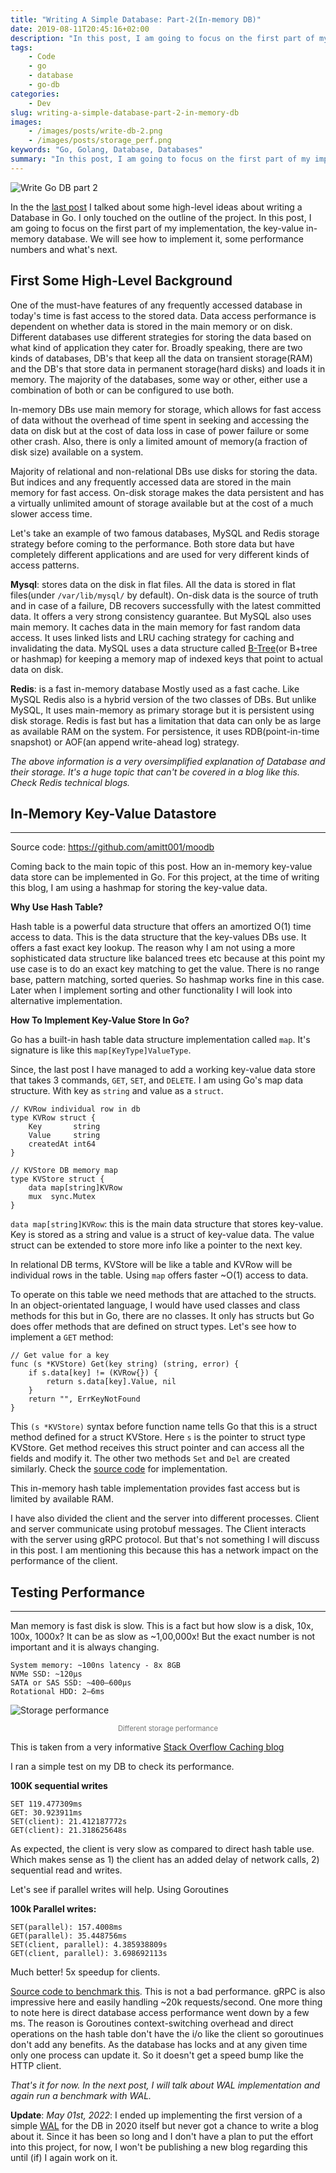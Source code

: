 ```yaml
---
title: "Writing A Simple Database: Part-2(In-memory DB)"
date: 2019-08-11T20:45:16+02:00
description: "In this post, I am going to focus on the first part of my implementation, the key-value in-memory database. We will see how to implement it, some performance numbers and what's next."
tags:
    - Code
    - go
    - database
    - go-db
categories:
    - Dev
slug: writing-a-simple-database-part-2-in-memory-db
images:
    - /images/posts/write-db-2.png
    - /images/posts/storage_perf.png
keywords: "Go, Golang, Database, Databases"
summary: "In this post, I am going to focus on the first part of my implementation, the key-value in-memory database. We will see how to implement it, some performance numbers and what's next."
---
```


![Write Go DB part 2](/images/posts/write-db-2.png)

In the the [last post](/writing-a-simple-database-part-1/) I talked about some high-level ideas about writing a Database in Go. I only touched on the outline of the project. In this post, I am going to focus on the first part of my implementation, the key-value in-memory database. We will see how to implement it, some performance numbers and what's next.

## First Some High-Level Background

One of the must-have features of any frequently accessed database in today's time is fast access to the stored data. Data access performance is dependent on whether data is stored in the main memory or on disk. Different databases use different strategies for storing the data based on what kind of application they cater for. Broadly speaking, there are two kinds of databases, DB's that keep all the data on transient storage(RAM) and the DB's that store data in permanent storage(hard disks) and loads it in memory. The majority of the databases, some way or other, either use a combination of both or can be configured to use both.

In-memory DBs use main memory for storage, which allows for fast access of data without the overhead of time spent in seeking and accessing the data on disk but at the cost of data loss in case of power failure or some other crash.  Also, there is only a limited amount of memory(a fraction of disk size) available on a system.

Majority of relational and non-relational DBs use disks for storing the data. But indices and any frequently accessed data are stored in the main memory for fast access. On-disk storage makes the data persistent and has a virtually unlimited amount of storage available but at the cost of a much slower access time.

Let's take an example of two famous databases, MySQL and Redis storage strategy before coming to the performance. Both store data but have completely different applications and are used for very different kinds of access patterns.

**Mysql**: stores data on the disk in flat files. All the data is stored in flat files(under `/var/lib/mysql/` by default). On-disk data is the source of truth and in case of a failure, DB recovers successfully with the latest committed data. It offers a very strong consistency guarantee. But MySQL also uses main memory. It caches data in the main memory for fast random data access. It uses linked lists and LRU caching strategy for caching and invalidating the data. MySQL uses a data structure called [B-Tree](https://en.wikipedia.org/wiki/B-tree)(or B+tree or hashmap) for keeping a memory map of indexed keys that point to actual data on disk.

**Redis**: is a fast in-memory database Mostly used as a fast cache. Like MySQL Redis also is a hybrid version of the two classes of DBs. But unlike MySQL, It uses main-memory as primary storage but it is persistent using disk storage. Redis is fast but has a limitation that data can only be as large as available RAM on the system. For persistence, it uses RDB(point-in-time snapshot) or AOF(an append write-ahead log) strategy.

*The above information is a very oversimplified explanation of Database and their storage. It's a huge topic that can't be covered in a blog like this. Check Redis technical blogs.*

## In-Memory Key-Value Datastore
<hr>

Source code: https://github.com/amitt001/moodb

Coming back to the main topic of this post. How an in-memory key-value data store can be implemented in Go. For this project, at the time of writing this blog, I am using a hashmap for storing the key-value data.

**Why Use Hash Table?**

Hash table is a powerful data structure that offers an amortized O(1) time access to data. This is the data structure that the key-values DBs use. It offers a fast exact key lookup. The reason why I am not using a more sophisticated data structure like balanced trees etc because at this point my use case is to do an exact key matching to get the value. There is no range base, pattern matching, sorted queries. So hashmap works fine in this case. Later when I implement sorting and other functionality I will look into alternative implementation.


**How To Implement Key-Value Store In Go?**

Go has a built-in hash table data structure implementation called `map`. It's signature is like this `map[KeyType]ValueType`.

Since, the last post I have managed to add a working key-value data store that takes 3 commands, `GET`, `SET`, and `DELETE`. I am using Go's map data structure. With key as `string` and value as a `struct`.

```
// KVRow individual row in db
type KVRow struct {
	Key       string
	Value     string
	createdAt int64
}

// KVStore DB memory map
type KVStore struct {
	data map[string]KVRow
	mux  sync.Mutex
}
```

`data map[string]KVRow`: this is the main data structure that stores key-value. Key is stored as a string and value is a struct of key-value data. The value struct can be extended to store more info like a pointer to the next key.

In relational DB terms, KVStore will be like a table and KVRow will be individual rows in the table. Using `map` offers faster ~O(1) access to data.

To operate on this table we need methods that are attached to the structs. In an object-orientated language, I would have used classes and class methods for this but in Go, there are no classes. It only has structs but Go does offer methods that are defined on struct types. Let's see how to implement a `GET` method:

```
// Get value for a key
func (s *KVStore) Get(key string) (string, error) {
	if s.data[key] != (KVRow{}) {
		return s.data[key].Value, nil
	}
	return "", ErrKeyNotFound
}
```

This `(s *KVStore)` syntax before function name tells Go that this is a struct method defined for a struct KVStore. Here `s` is the pointer to struct type KVStore. Get method receives this struct pointer and can access all the fields and modify it. The other two methods `Set` and `Del` are created similarly. Check the [source code](https://github.com/amitt001/moodb/blob/master/memtable/memtable.go) for implementation.

This in-memory hash table implementation provides fast access but is limited by available RAM.

I have also divided the client and the server into different processes. Client and server communicate using protobuf messages. The Client interacts with the server using gRPC protocol. But that's not something I will discuss in this post. I am mentioning this because this has a network impact on the performance of the client.

## Testing Performance
<hr>

Man memory is fast disk is slow. This is a fact but how slow is a disk, 10x, 100x, 1000x? It can be as slow as ~1,00,000x! But the exact number is not important and it is always changing.

```
System memory: ~100ns latency - 8x 8GB
NVMe SSD: ~120μs
SATA or SAS SSD: ~400–600μs
Rotational HDD: 2–6ms
```

![Storage performance](/images/posts/storage_perf.png)
<center style="color:#757575;font-size:80%;">Different storage performance</center>

This is taken from a very informative <a href="https://nickcraver.com/blog/2019/08/06/stack-overflow-how-we-do-app-caching/" rel="nofollow">Stack Overflow Caching blog</a>

I ran a simple test on my DB to check its performance.

**100K sequential writes**

```
SET 119.477309ms
GET: 30.923911ms
SET(client): 21.412187772s
GET(client): 21.318625648s
```

As expected, the client is very slow as compared to direct hash table use. Which makes sense as 1) the client has an added delay of network calls, 2) sequential read and writes.

Let's see if parallel writes will help. Using Goroutines

**100k Parallel writes:**

```
SET(parallel): 157.4008ms
GET(parallel): 35.448756ms
SET(client, parallel): 4.385938809s
GET(client, parallel): 3.698692113s
```

Much better! 5x speedup for clients.

<a href="https://gist.github.com/amitt001/865c87ff632650639d1fe7c5dc9aaf39" rel="nofollow">Source code to benchmark this</a>. This is not a bad performance. gRPC is also impressive here and easily handling ~20k requests/second. One more thing to note here is direct database access performance went down by a few ms. The reason is Goroutines context-switching overhead and direct operations on the hash table don't have the i/o like the client so goroutinues don't add any benefits. As the database has locks and at any given time only one process can update it. So it doesn't get a speed bump like the HTTP client.

*That's it for now. In the next post, I will talk about WAL implementation and again run a benchmark with WAL.*

**Update**: *May 01st, 2022*: I ended up implementing the first version of a simple [WAL](https://github.com/amitt001/moodb/tree/master/wal) for the DB in 2020 itself but never got a chance to write a blog about it. Since it has been so long and I don't have a plan to put the effort into this project, for now, I won't be publishing a new blog regarding this until (if) I again work on it.